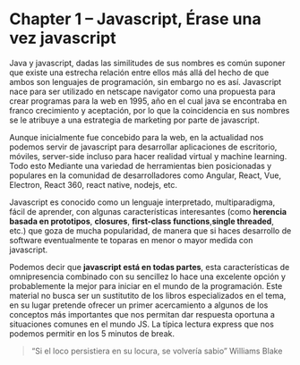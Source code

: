 # **Chapter 1** – Javascript, Érase una vez javascript

Java y javascript, dadas las similitudes de sus nombres es común suponer que existe una estrecha relación entre ellos más allá del hecho de que ambos son lenguajes de programación, sin embargo no es así. Javascript nace para ser utilizado en  netscape navigator como una propuesta para crear programas para la web en 1995, año en el cual java se encontraba en franco crecimiento y aceptación, por lo que la coincidencia en sus nombres se le atribuye a una estrategia de marketing por parte de javascript.

Aunque inicialmente fue concebido para la web, en la actualidad nos podemos servir de javascript para desarrollar aplicaciones de escritorio, móviles, server-side incluso para hacer realidad virtual y machine learning. Todo esto Mediante una variedad de herramientas bien posicionadas y populares en la comunidad de desarrolladores como Angular, React, Vue, Electron, React 360, react native, nodejs, etc.

Javascript es conocido como un lenguaje interpretado, multiparadigma, fácil de aprender, con algunas características interesantes (como **herencia basada en prototipos**, **closures**, **first-class functions**,**single threaded**, etc.) que goza de mucha popularidad, de manera que si haces desarrollo de software eventualmente te toparas en menor o mayor medida con javascript.

Podemos decir que **javascript está en todas partes**, esta características de omnipresencia combinado con su sencillez lo hace una excelente opción y probablemente la mejor para iniciar en el mundo de la programación. Este material no busca ser un sustitutito de los libros especializados en el tema, en su lugar pretende ofrecer un primer acercamiento a algunos de los conceptos más importantes que nos permitan dar respuesta oportuna a situaciones comunes en el mundo JS. La típica lectura express que nos podemos permitir en los 5 minutos de break.

> “Si el loco persistiera en su locura, se volvería sabio” Williams Blake
